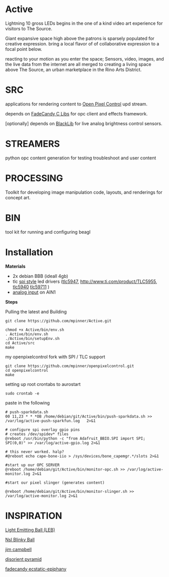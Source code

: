 Active
===
Lightning 10 gross LEDs begins in the one of a kind video art experience for visitors to The Source.

Giant expansive space high above the patrons is sparsely populated for creative expression. bring a local flavor of of collaborative expression to a focal point below. 

reacting to your motion as you enter the space; Sensors, video, images, and the live data from the internet are all merged to creating a living space above The Source, an urban marketplace in the Rino Arts District.

SRC
===
applications for rendering content to [Open Pixel Control](http://openpixelcontrol.org/) upd stream.

depends on [FadeCandy C Libs](https://github.com/scanlime/fadecandy/tree/master/examples/cpp) for opc client and effects framework.

[optionally] depends on [BlackLib](http://blacklib.yigityuce.com/) for live analog brightness control sensors.

 
STREAMERS
===
python opc content generation for testing troubleshoot and user content

PROCESSING
===
Toolkit for developing image manipulation code, layouts, and renderings for concept art.


BIN
===
tool kit for running and configuring beagl 

Installation
===

**Materials**

 * 2x debian BBB (ideall 4gb)
 * tlc [spi style](http://guy.carpenter.id.au/gaugette/2014/01/28/controlling-an-adafruit-spi-oled-with-a-beaglebone-black/) led drivers ([tlc5947](https://www.adafruit.com/products/1429), http://www.ti.com/product/TLC5955, [tlc5940](https://www.sparkfun.com/products/10616) [tlc59711](https://www.adafruit.com/product/815) )
 * [analog input](http://beaglebone.cameon.net/home/reading-the-analog-inputs-adc) on AIN1
 
**Steps**

Pulling the latest and Building
	
	git clone https://github.com/mpinner/Active.git

	chmod +x Active/bin/env.sh
	. Active/bin/env.sh
	./Active/bin/setupEnv.sh
	cd Active/src
	make
	
my openpixelcontrol fork with SPI / TLC support
	
	git clone https://github.com/mpinner/openpixelcontrol.git 
	cd openpixelcontrol
	make
	
setting up root crontabs to aurostart
	
	sudo crontab -e 

paste in the following

	# push-sparkdata.sh
	00 11,23 * * *OB /home/debian/git/Active/bin/push-sparkdata.sh >> /var/log/active-push-sparkfun.log   2>&1
	
	# configure spi overlay gpio pins
	# creates /dev/spidev* files
	@reboot /usr/bin/python -c "from Adafruit_BBIO.SPI import SPI; SPI(0,0)" >> /var/log/active-gpio.log 2>&1
	
	# this never worked. halp?
	#@reboot echo cape-bone-iio > /sys/devices/bone_capemgr.*/slots 2>&1

	#start up our OPC SERVER
	@reboot /home/debian/git/Active/bin/monitor-opc.sh >> /var/log/active-monitor.log 2>&1
	
	#start our pixel slinger (generates content)
	
	@reboot /home/debian/git/Active/bin/monitor-slinger.sh >> /var/log/active-monitor.log 2>&1 


	
	
	

 
 INSPIRATION
 ====
[Light Emitting Ball (LEB)](https://hackaday.io/project/138-Light-Emitting-Ball-(LEB))

[Nsl Blinky Ball](http://charliex2.wordpress.com/2012/02/11/the-blinky-ball-nullspacelabs/)

[jim campbell](http://www.jimcampbell.tv/)

[disorient pyramid](http://blog.crashspace.org/2013/09/disorient-pyramid-at-burning-man-2013/)

[fadecandy ecstatic-epiphany](http://www.misc.name/ecstatic-epiphany/) 
 